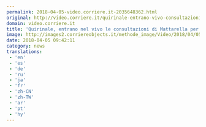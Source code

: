 ```yaml
---
permalink: 2018-04-05-video.corriere.it-2035648362.html
original: http://video.corriere.it/quirinale-entrano-vivo-consultazioni-mattarella-il-nuovo-governo/03eab0b0-3898-11e8-88e7-5b815ecb2975
domain: video.corriere.it
title: 'Quirinale, entrano nel vivo le consultazioni di Mattarella per il nuovo governo - Corriere TV'
image: http://images2.corriereobjects.it/methode_image/Video/2018/04/05/LiveTv/Foto%20LiveTv%20-%20Trattate/10325779-0002-knte-u43460998568927kpf-656x492corriere-web-nazionale_512x384_fb.jpg
date: 2018-04-05 09:42:11
category: news
translations: 
 - 'en'
 - 'es'
 - 'de'
 - 'ru'
 - 'ja'
 - 'fr'
 - 'zh-CN'
 - 'zh-TW'
 - 'ar'
 - 'pt'
 - 'hy'
---
```


